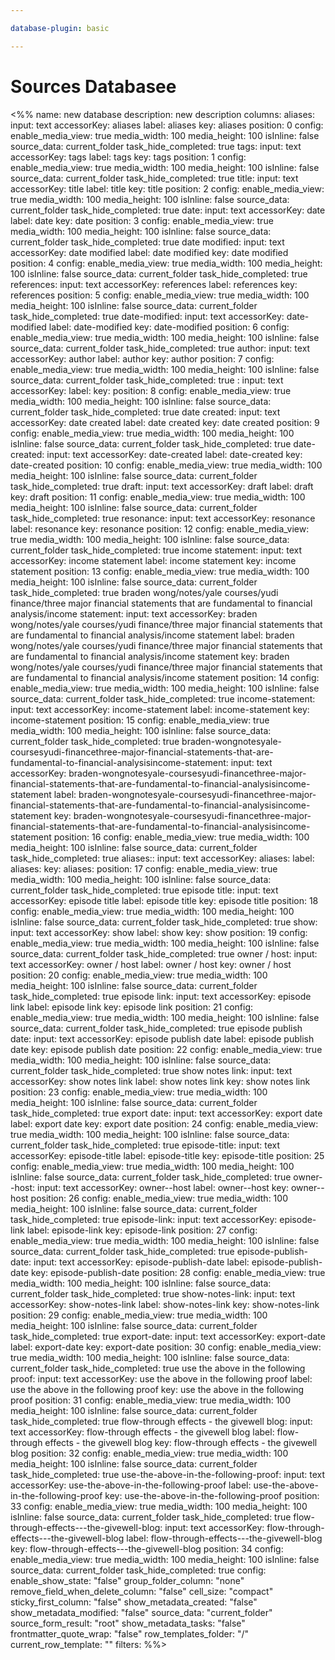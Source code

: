 ```yaml
---

database-plugin: basic

---
```

# Sources Databasee

<%%
name: new database
description: new description
columns:
  aliases:
    input: text
    accessorKey: aliases
    label: aliases
    key: aliases
    position: 0
    config:
      enable_media_view: true
      media_width: 100
      media_height: 100
      isInline: false
      source_data: current_folder
      task_hide_completed: true
  tags:
    input: text
    accessorKey: tags
    label: tags
    key: tags
    position: 1
    config:
      enable_media_view: true
      media_width: 100
      media_height: 100
      isInline: false
      source_data: current_folder
      task_hide_completed: true
  title:
    input: text
    accessorKey: title
    label: title
    key: title
    position: 2
    config:
      enable_media_view: true
      media_width: 100
      media_height: 100
      isInline: false
      source_data: current_folder
      task_hide_completed: true
  date:
    input: text
    accessorKey: date
    label: date
    key: date
    position: 3
    config:
      enable_media_view: true
      media_width: 100
      media_height: 100
      isInline: false
      source_data: current_folder
      task_hide_completed: true
  date modified:
    input: text
    accessorKey: date modified
    label: date modified
    key: date modified
    position: 4
    config:
      enable_media_view: true
      media_width: 100
      media_height: 100
      isInline: false
      source_data: current_folder
      task_hide_completed: true
  references:
    input: text
    accessorKey: references
    label: references
    key: references
    position: 5
    config:
      enable_media_view: true
      media_width: 100
      media_height: 100
      isInline: false
      source_data: current_folder
      task_hide_completed: true
  date-modified:
    input: text
    accessorKey: date-modified
    label: date-modified
    key: date-modified
    position: 6
    config:
      enable_media_view: true
      media_width: 100
      media_height: 100
      isInline: false
      source_data: current_folder
      task_hide_completed: true
  author:
    input: text
    accessorKey: author
    label: author
    key: author
    position: 7
    config:
      enable_media_view: true
      media_width: 100
      media_height: 100
      isInline: false
      source_data: current_folder
      task_hide_completed: true
  :
    input: text
    accessorKey: 
    label: 
    key: 
    position: 8
    config:
      enable_media_view: true
      media_width: 100
      media_height: 100
      isInline: false
      source_data: current_folder
      task_hide_completed: true
  date created:
    input: text
    accessorKey: date created
    label: date created
    key: date created
    position: 9
    config:
      enable_media_view: true
      media_width: 100
      media_height: 100
      isInline: false
      source_data: current_folder
      task_hide_completed: true
  date-created:
    input: text
    accessorKey: date-created
    label: date-created
    key: date-created
    position: 10
    config:
      enable_media_view: true
      media_width: 100
      media_height: 100
      isInline: false
      source_data: current_folder
      task_hide_completed: true
  draft:
    input: text
    accessorKey: draft
    label: draft
    key: draft
    position: 11
    config:
      enable_media_view: true
      media_width: 100
      media_height: 100
      isInline: false
      source_data: current_folder
      task_hide_completed: true
  resonance:
    input: text
    accessorKey: resonance
    label: resonance
    key: resonance
    position: 12
    config:
      enable_media_view: true
      media_width: 100
      media_height: 100
      isInline: false
      source_data: current_folder
      task_hide_completed: true
  income statement:
    input: text
    accessorKey: income statement
    label: income statement
    key: income statement
    position: 13
    config:
      enable_media_view: true
      media_width: 100
      media_height: 100
      isInline: false
      source_data: current_folder
      task_hide_completed: true
  braden wong/notes/yale courses/yudi finance/three major financial statements that are fundamental to financial analysis/income statement:
    input: text
    accessorKey: braden wong/notes/yale courses/yudi finance/three major financial statements that are fundamental to financial analysis/income statement
    label: braden wong/notes/yale courses/yudi finance/three major financial statements that are fundamental to financial analysis/income statement
    key: braden wong/notes/yale courses/yudi finance/three major financial statements that are fundamental to financial analysis/income statement
    position: 14
    config:
      enable_media_view: true
      media_width: 100
      media_height: 100
      isInline: false
      source_data: current_folder
      task_hide_completed: true
  income-statement:
    input: text
    accessorKey: income-statement
    label: income-statement
    key: income-statement
    position: 15
    config:
      enable_media_view: true
      media_width: 100
      media_height: 100
      isInline: false
      source_data: current_folder
      task_hide_completed: true
  braden-wongnotesyale-coursesyudi-financethree-major-financial-statements-that-are-fundamental-to-financial-analysisincome-statement:
    input: text
    accessorKey: braden-wongnotesyale-coursesyudi-financethree-major-financial-statements-that-are-fundamental-to-financial-analysisincome-statement
    label: braden-wongnotesyale-coursesyudi-financethree-major-financial-statements-that-are-fundamental-to-financial-analysisincome-statement
    key: braden-wongnotesyale-coursesyudi-financethree-major-financial-statements-that-are-fundamental-to-financial-analysisincome-statement
    position: 16
    config:
      enable_media_view: true
      media_width: 100
      media_height: 100
      isInline: false
      source_data: current_folder
      task_hide_completed: true
  aliases::
    input: text
    accessorKey: aliases:
    label: aliases:
    key: aliases:
    position: 17
    config:
      enable_media_view: true
      media_width: 100
      media_height: 100
      isInline: false
      source_data: current_folder
      task_hide_completed: true
  episode title:
    input: text
    accessorKey: episode title
    label: episode title
    key: episode title
    position: 18
    config:
      enable_media_view: true
      media_width: 100
      media_height: 100
      isInline: false
      source_data: current_folder
      task_hide_completed: true
  show:
    input: text
    accessorKey: show
    label: show
    key: show
    position: 19
    config:
      enable_media_view: true
      media_width: 100
      media_height: 100
      isInline: false
      source_data: current_folder
      task_hide_completed: true
  owner / host:
    input: text
    accessorKey: owner / host
    label: owner / host
    key: owner / host
    position: 20
    config:
      enable_media_view: true
      media_width: 100
      media_height: 100
      isInline: false
      source_data: current_folder
      task_hide_completed: true
  episode link:
    input: text
    accessorKey: episode link
    label: episode link
    key: episode link
    position: 21
    config:
      enable_media_view: true
      media_width: 100
      media_height: 100
      isInline: false
      source_data: current_folder
      task_hide_completed: true
  episode publish date:
    input: text
    accessorKey: episode publish date
    label: episode publish date
    key: episode publish date
    position: 22
    config:
      enable_media_view: true
      media_width: 100
      media_height: 100
      isInline: false
      source_data: current_folder
      task_hide_completed: true
  show notes link:
    input: text
    accessorKey: show notes link
    label: show notes link
    key: show notes link
    position: 23
    config:
      enable_media_view: true
      media_width: 100
      media_height: 100
      isInline: false
      source_data: current_folder
      task_hide_completed: true
  export date:
    input: text
    accessorKey: export date
    label: export date
    key: export date
    position: 24
    config:
      enable_media_view: true
      media_width: 100
      media_height: 100
      isInline: false
      source_data: current_folder
      task_hide_completed: true
  episode-title:
    input: text
    accessorKey: episode-title
    label: episode-title
    key: episode-title
    position: 25
    config:
      enable_media_view: true
      media_width: 100
      media_height: 100
      isInline: false
      source_data: current_folder
      task_hide_completed: true
  owner--host:
    input: text
    accessorKey: owner--host
    label: owner--host
    key: owner--host
    position: 26
    config:
      enable_media_view: true
      media_width: 100
      media_height: 100
      isInline: false
      source_data: current_folder
      task_hide_completed: true
  episode-link:
    input: text
    accessorKey: episode-link
    label: episode-link
    key: episode-link
    position: 27
    config:
      enable_media_view: true
      media_width: 100
      media_height: 100
      isInline: false
      source_data: current_folder
      task_hide_completed: true
  episode-publish-date:
    input: text
    accessorKey: episode-publish-date
    label: episode-publish-date
    key: episode-publish-date
    position: 28
    config:
      enable_media_view: true
      media_width: 100
      media_height: 100
      isInline: false
      source_data: current_folder
      task_hide_completed: true
  show-notes-link:
    input: text
    accessorKey: show-notes-link
    label: show-notes-link
    key: show-notes-link
    position: 29
    config:
      enable_media_view: true
      media_width: 100
      media_height: 100
      isInline: false
      source_data: current_folder
      task_hide_completed: true
  export-date:
    input: text
    accessorKey: export-date
    label: export-date
    key: export-date
    position: 30
    config:
      enable_media_view: true
      media_width: 100
      media_height: 100
      isInline: false
      source_data: current_folder
      task_hide_completed: true
  use the above in the following proof:
    input: text
    accessorKey: use the above in the following proof
    label: use the above in the following proof
    key: use the above in the following proof
    position: 31
    config:
      enable_media_view: true
      media_width: 100
      media_height: 100
      isInline: false
      source_data: current_folder
      task_hide_completed: true
  flow-through effects - the givewell blog:
    input: text
    accessorKey: flow-through effects - the givewell blog
    label: flow-through effects - the givewell blog
    key: flow-through effects - the givewell blog
    position: 32
    config:
      enable_media_view: true
      media_width: 100
      media_height: 100
      isInline: false
      source_data: current_folder
      task_hide_completed: true
  use-the-above-in-the-following-proof:
    input: text
    accessorKey: use-the-above-in-the-following-proof
    label: use-the-above-in-the-following-proof
    key: use-the-above-in-the-following-proof
    position: 33
    config:
      enable_media_view: true
      media_width: 100
      media_height: 100
      isInline: false
      source_data: current_folder
      task_hide_completed: true
  flow-through-effects---the-givewell-blog:
    input: text
    accessorKey: flow-through-effects---the-givewell-blog
    label: flow-through-effects---the-givewell-blog
    key: flow-through-effects---the-givewell-blog
    position: 34
    config:
      enable_media_view: true
      media_width: 100
      media_height: 100
      isInline: false
      source_data: current_folder
      task_hide_completed: true
config:
  enable_show_state: "false"
  group_folder_column: "none"
  remove_field_when_delete_column: "false"
  cell_size: "compact"
  sticky_first_column: "false"
  show_metadata_created: "false"
  show_metadata_modified: "false"
  source_data: "current_folder"
  source_form_result: "root"
  show_metadata_tasks: "false"
  frontmatter_quote_wrap: "false"
  row_templates_folder: "/"
  current_row_template: ""
filters:
%%>